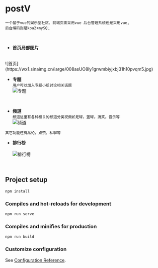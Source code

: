 # postV

```
一个基于vue的娱乐型社区，前端页面采用vue 后台管理系统也是采用vue, 
后台编码则是koa2+mySQL 
```
<br>

* **首页局部图片**
<br>
![首页](https://wx1.sinaimg.cn/large/008asUO8ly1grwmbiyjxbj31h10pvqm5.jpg)
  <br>
  
* **专题** <br>
```用户可以加入专题小组讨论相关话题```<br>
![专题](https://wx1.sinaimg.cn/large/008asUO8ly1grwmfx7jn2j31h40q5gwp.jpg)
<br>
  
* **频道**
  <br>
```频道这里有各种相关的频道分类视频如足球，篮球，搞笑，音乐等```
  <br>
![频道](https://wx1.sinaimg.cn/large/008asUO8ly1grwmiy9z6hj31gt0q6tra.jpg)
  <br>
  
```其它功能还有品论，点赞，私聊等```
<br>
* **排行榜**<br><br>
![排行榜](https://wx1.sinaimg.cn/large/008asUO8ly1grwn9zgozzj31hc0rkdu2.jpg)
<br>
  
## Project setup
```
npm install
```

### Compiles and hot-reloads for development
```
npm run serve
```

### Compiles and minifies for production
```
npm run build
```

### Customize configuration
See [Configuration Reference](https://cli.vuejs.org/config/).
